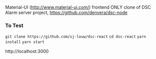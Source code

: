 Material-UI (http://www.material-ui.com/) frontend ONLY clone of DSC Alarm server project, https://github.com/denvera/dsc-node

### To Test
`git clone https://github.com/sj-louw/dsc-react`
`cd dsc-react`
`yarn install`
`yarn start`

http://localhost:3000